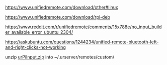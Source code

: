 https://www.unifiedremote.com/download/other#linux

https://www.unifiedremote.com/download/rpi-deb

https://www.reddit.com/r/unifiedremote/comments/15x788e/no_input_builder_available_error_ubuntu_2304/

https://askubuntu.com/questions/1244234/unified-remote-bluetooth-left-and-right-clicks-not-working

unzip [urPiInput.zip](urPiInput.zip) into ~/.urserver/remotes/custom/

